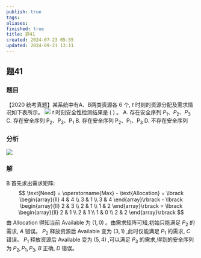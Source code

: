 ```yaml
---
publish: true
tags: 
aliases: 
finished: true
title: 题41
created: 2024-07-23 05:55
updated: 2024-09-21 13:11
---
```

## 题41
### 题目
【2020 统考真题】某系统中有A、B两类资源各 6 个, $t$ 时刻的资源分配及需求情况如下表所示。
![](https://img.hwenyi.tech/202409192238081.webp)
$t$ 时刻安全性检测结果是 ( ) 。
A. 存在安全序列 ${P}_{1}\text{、}{P}_{2}\text{、}{P}_{3}$
C. 存在安全序列 ${\mathrm{P}}_{2}\text{、}{\mathrm{P}}_{3}\text{、}{\mathrm{P}}_{1}$
B. 存在安全序列 ${\mathrm{P}}_{2}\text{、}{\mathrm{P}}_{1}\text{、}{\mathrm{P}}_{3}$
D. 不存在安全序列
### 分析
![](https://img.hwenyi.tech/202409271443898.webp)
### 解
B
首先求出需求矩阵:
$$
\text{Need} = \operatorname{Max} - \text{Allocation} = \lbrack \begin{array}{ll} 4 & 4 \\ 3 & 1 \\ 3 & 4 \end{array}\rbrack - \lbrack \begin{array}{ll} 2 & 3 \\ 2 & 1 \\ 1 & 2 \end{array}\rbrack = \lbrack \begin{array}{ll} 2 & 1 \\ 2 & 1 \\ 1 & 0 \\ 2 & 2 \end{array}\rbrack
$$
由 Allocation 得知当前 Available 为 $( {1,0})$ 。由需求矩阵可知,初始只能满足 ${P}_{2}$ 的需求, $A$ 错误。 ${P}_{2}$ 释放资源后 Available 变为 $( {3,1})$ ,此时仅能满足 ${P}_{1}$ 的需求, $C$ 错误。 ${P}_{1}$ 释放资源后 Available 变为 $( {5,4})$ ,可以满足 ${P}_{3}$ 的需求,得到的安全序列为 ${P}_{2},{P}_{1},{P}_{3},\;B$ 正确, $D$ 错误。